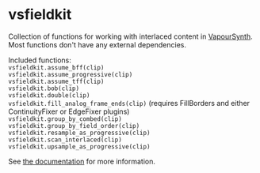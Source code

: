 # vsfieldkit
Collection of functions for working with interlaced content in
[VapourSynth](http://www.vapoursynth.com/). Most functions don't have any 
external dependencies.

Included functions:  
`vsfieldkit.assume_bff(clip)`  
`vsfieldkit.assume_progressive(clip)`  
`vsfieldkit.assume_tff(clip)`  
`vsfieldkit.bob(clip)`  
`vsfieldkit.double(clip)`  
`vsfieldkit.fill_analog_frame_ends(clip)`
(requires FillBorders and either ContinuityFixer or EdgeFixer plugins)  
`vsfieldkit.group_by_combed(clip)`  
`vsfieldkit.group_by_field_order(clip)`  
`vsfieldkit.resample_as_progressive(clip)`  
`vsfieldkit.scan_interlaced(clip)`  
`vsfieldkit.upsample_as_progressive(clip)`

See [the documentation](https://vsfieldkit.justinarthur.com/) for more information.
